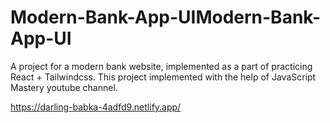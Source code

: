 # Modern-Bank-App-UIModern-Bank-App-UI
A project for a modern bank website, implemented as a part of practicing React + Tailwindcss. This project implemented with the help of JavaScript Mastery youtube channel.


https://darling-babka-4adfd9.netlify.app/
